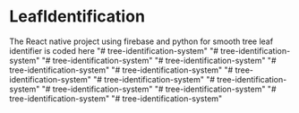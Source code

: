 # LeafIdentification
The React native project using firebase and python for smooth tree leaf identifier is coded here
"# tree-identification-system" 
"# tree-identification-system" 
"# tree-identification-system" 
"# tree-identification-system" 
"# tree-identification-system" 
"# tree-identification-system" 
"# tree-identification-system" 
"# tree-identification-system" 
"# tree-identification-system" 
"# tree-identification-system" 
"# tree-identification-system" 
"# tree-identification-system" 
"# tree-identification-system" 
